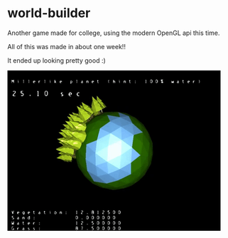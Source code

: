 # world-builder

Another game made for college, using the modern OpenGL api this time.

All of this was made in about one week!!

It ended up looking pretty good :) 

![alt tag](https://github.com/fjunqueira/world-builder/blob/master/sample.gif)
